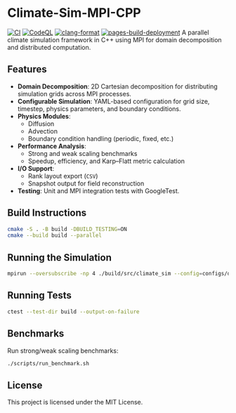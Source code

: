 # Climate-Sim-MPI-CPP
[![CI](https://github.com/antoniorizzoeng/climate-sim-mpi-cpp/actions/workflows/ci.yml/badge.svg)](../../actions/workflows/ci.yml)
[![CodeQL](https://github.com/antoniorizzoeng/climate-sim-mpi-cpp/actions/workflows/codeql.yml/badge.svg)](../../actions/workflows/codeql.yml)
[![clang-format](https://github.com/antoniorizzoeng/climate-sim-mpi-cpp/actions/workflows/clang-format.yml/badge.svg)](https://github.com/antoniorizzoeng/climate-sim-mpi-cpp/actions/workflows/clang-format.yml)
[![pages-build-deployment](https://github.com/antoniorizzoeng/climate-sim-mpi-cpp/actions/workflows/pages/pages-build-deployment/badge.svg)](https://github.com/antoniorizzoeng/climate-sim-mpi-cpp/actions/workflows/pages/pages-build-deployment)
A parallel climate simulation framework in C++ using MPI for domain decomposition and distributed computation.

## Features

- **Domain Decomposition**: 2D Cartesian decomposition for distributing simulation grids across MPI processes.
- **Configurable Simulation**: YAML-based configuration for grid size, timestep, physics parameters, and boundary conditions.
- **Physics Modules**:
  - Diffusion
  - Advection
  - Boundary condition handling (periodic, fixed, etc.)
- **Performance Analysis**:
  - Strong and weak scaling benchmarks
  - Speedup, efficiency, and Karp–Flatt metric calculation
- **I/O Support**:
  - Rank layout export (`CSV`)
  - Snapshot output for field reconstruction
- **Testing**: Unit and MPI integration tests with GoogleTest.

## Build Instructions

```bash
cmake -S . -B build -DBUILD_TESTING=ON
cmake --build build --parallel
```

## Running the Simulation

```bash
mpirun --oversubscribe -np 4 ./build/src/climate_sim --config=configs/dev.yaml
```

## Running Tests

```bash
ctest --test-dir build --output-on-failure
```

## Benchmarks

Run strong/weak scaling benchmarks:

```bash
./scripts/run_benchmark.sh
```

## License

This project is licensed under the MIT License.